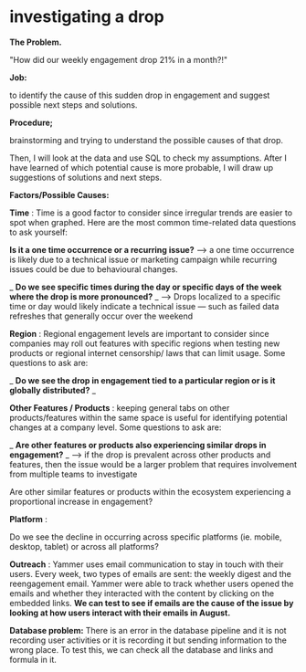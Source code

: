 # investigating a drop
 
**The Problem.**

&quot;How did our weekly engagement drop 21% in a month?!&quot;

**Job:**

to identify the cause of this sudden drop in engagement and suggest possible next steps and solutions.

**Procedure;**

brainstorming and trying to understand the possible causes of that drop.

Then, I will look at the data and use SQL to check my assumptions. After I have learned of which potential cause is more probable, I will draw up suggestions of solutions and next steps.

**Factors/Possible Causes:**

**Time** : Time is a good factor to consider since irregular trends are easier to spot when graphed. Here are the most common time-related data questions to ask yourself:

**Is it a one time occurrence or a recurring issue?** ⟶ a one time occurrence is likely due to a technical issue or marketing campaign while recurring issues could be due to behavioural changes.

_ **Do we see specific times during the day or specific days of the week where the drop is more pronounced?** _ ⟶ Drops localized to a specific time or day would likely indicate a technical issue — such as failed data refreshes that generally occur over the weekend

**Region** : Regional engagement levels are important to consider since companies may roll out features with specific regions when testing new products or regional internet censorship/ laws that can limit usage. Some questions to ask are:

_ **Do we see the drop in engagement tied to a particular region or is it globally distributed?** _

**Other Features / Products** : keeping general tabs on other products/features within the same space is useful for identifying potential changes at a company level. Some questions to ask are:

_ **Are other features or products also experiencing similar drops in engagement?** _ ⟶ if the drop is prevalent across other products and features, then the issue would be a larger problem that requires involvement from multiple teams to investigate

Are other similar features or products within the ecosystem experiencing a proportional increase in engagement?

**Platform** :

Do we see the decline in occurring across specific platforms (ie. mobile, desktop, tablet) or across all platforms?

**Outreach** : Yammer uses email communication to stay in touch with their users. Every week, two types of emails are sent: the weekly digest and the reengagement email. Yammer were able to track whether users opened the emails and whether they interacted with the content by clicking on the embedded links. **We can test to see if emails are the cause of the issue by looking at how users interact with their emails in August.**

**Database problem:** There is an error in the database pipeline and it is not recording user activities or it is recording it but sending information to the wrong place. To test this, we can check all the database and links and formula in it.
